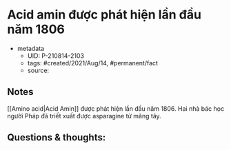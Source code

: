 # Acid amin được phát hiện lần đầu năm 1806

- metadata
	- UID: P-210814-2103
	- tags: #created/2021/Aug/14, #permanent/fact 
	- source: 

## Notes
[[Amino acid|Acid Amin]] được phát hiện lần đầu năm 1806. Hai nhà bác học người Pháp đã triết xuất được asparagine từ măng tây.

## Questions & thoughts:
